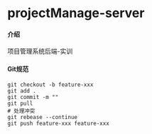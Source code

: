 # projectManage-server

#### 介绍
项目管理系统后端-实训



#### Git规范

```git
git checkout -b feature-xxx
git add .
git commit -m ""
git pull
# 处理冲突
git rebease --continue
git push feature-xxx feature-xxx
```

